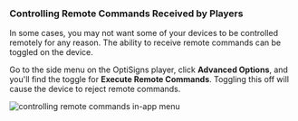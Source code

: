 ### Controlling Remote Commands Received by Players

In some cases, you may not want some of your devices to be controlled remotely for any reason. The ability to receive remote commands can be toggled on the device.

Go to the side menu on the OptiSigns player, click **Advanced Options**, and you'll find the toggle for **Execute Remote Commands**. Toggling this off will cause the device to reject remote commands.

![controlling remote commands in-app menu](https://support.optisigns.com/hc/article_attachments/40871323459219)